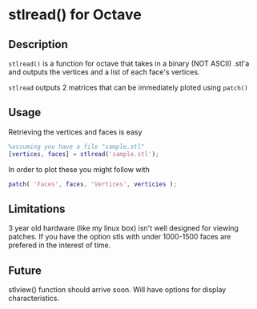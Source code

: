 stlread() for Octave
==================

## Description

`stlread()` is a function for octave that takes in a binary (NOT ASCII) .stl'a and outputs the vertices and a list of each face's vertices.

`stlread` outputs 2 matrices that can be immediately ploted using `patch()`

## Usage

Retrieving the vertices and faces is easy

```matlab
%assuming you have a file "sample.stl"
[vertices, faces] = stlread('sample.stl');
```

In order to plot these you might follow with

```matlab
patch( 'Faces', faces, 'Vertices', verticies );
```

## Limitations

3 year old hardware (like my linux box) isn't 
well designed for viewing patches. If you have 
the option stls with under 1000-1500 faces are 
prefered in the interest of time.

## Future

stlview() function should arrive soon. Will 
have options for display characteristics. 




